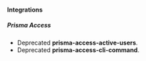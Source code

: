 
#### Integrations
##### Prisma Access
- Deprecated **prisma-access-active-users**.
- Deprecated **prisma-access-cli-command**.
